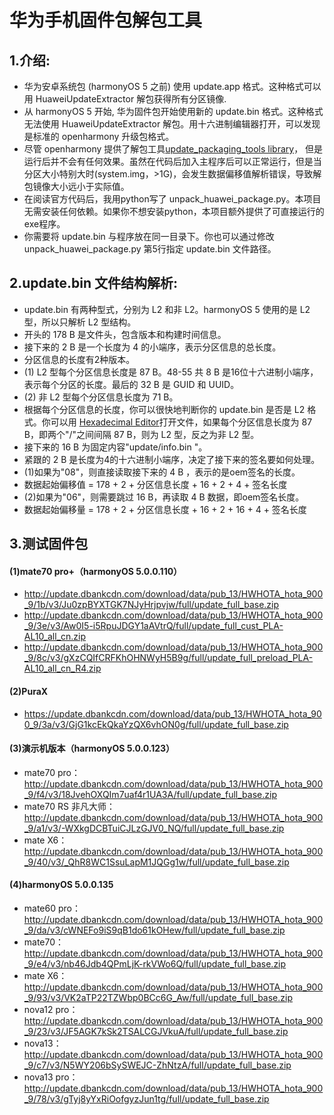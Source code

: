 # 华为手机固件包解包工具
## 1.介绍:
- 华为安卓系统包 (harmonyOS 5 之前) 使用 update.app 格式。这种格式可以用 HuaweiUpdateExtractor 解包获得所有分区镜像.
- 从 harmonyOS 5 开始, 华为固件包开始使用新的 update.bin 格式。这种格式无法使用 HuaweiUpdateExtractor 解包。用十六进制编辑器打开，可以发现是标准的 openharmony 升级包格式。
- 尽管 openharmony 提供了解包工具[update_packaging_tools library](https://gitee.com/openharmony/update_packaging_tools)， 但是运行后并不会有任何效果。虽然在代码后加入主程序后可以正常运行，但是当分区大小特别大时(system.img，>1G)，会发生数据偏移值解析错误，导致解包镜像大小远小于实际值。
- 在阅读官方代码后，我用python写了 unpack_huawei_package.py。本项目无需安装任何依赖。如果你不想安装python，本项目额外提供了可直接运行的exe程序。
- 你需要将 update.bin 与程序放在同一目录下。你也可以通过修改 unpack_huawei_package.py 第5行指定 update.bin 文件路径。
## 2.update.bin 文件结构解析:
- update.bin 有两种型式，分别为 L2 和非 L2。harmonyOS 5 使用的是 L2 型，所以只解析 L2 型结构。
- 开头的 178 B 是文件头，包含版本和构建时间信息。
- 接下来的 2 B 是一个长度为 4 的小端序，表示分区信息的总长度。
- 分区信息的长度有2种版本。
- (1) L2 型每个分区信息长度是 87 B。48-55 共 8 B 是16位十六进制小端序，表示每个分区的长度。最后的 32 B 是 GUID 和 UUID。
- (2) 非 L2 型每个分区信息长度为 71 B。
- 根据每个分区信息的长度，你可以很快地判断你的 update.bin 是否是 L2 格式。你可以用 [Hexadecimal Editor](http://wxmedit.github.io/zh_CN/downloads.html)打开文件，如果每个分区信息长度为 87 B，即两个"/"之间间隔 87 B，则为 L2 型，反之为非 L2 型。
- 接下来的 16 B 为固定内容"update/info.bin "。
- 紧跟的 2 B 是长度为4的十六进制小端序，决定了接下来的签名要如何处理。
- (1)如果为"08"，则直接读取接下来的 4 B ，表示的是oem签名的长度。
- 数据起始偏移值 = 178 + 2 + 分区信息长度 + 16 + 2 + 4 + 签名长度
- (2)如果为"06"，则需要跳过 16 B，再读取 4 B 数据，即oem签名长度。
- 数据起始偏移量 = 178 + 2 + 分区信息长度 + 16 + 2 + 16 + 4 + 签名长度
## 3.测试固件包
#### (1)mate70 pro+（harmonyOS 5.0.0.110）
- http://update.dbankcdn.com/download/data/pub_13/HWHOTA_hota_900_9/1b/v3/Ju0zpBYXTGK7NJyHrjpvjw/full/update_full_base.zip
- http://update.dbankcdn.com/download/data/pub_13/HWHOTA_hota_900_9/3e/v3/Aw0I5-i5RpuJDGY1aAVtrQ/full/update_full_cust_PLA-AL10_all_cn.zip
- http://update.dbankcdn.com/download/data/pub_13/HWHOTA_hota_900_9/8c/v3/gXzCQIfCRFKhOHNWyH5B9g/full/update_full_preload_PLA-AL10_all_cn_R4.zip
#### (2)PuraX
- https://update.dbankcdn.com/download/data/pub_13/HWHOTA_hota_900_9/3a/v3/GjG1kcEkQkaYzQX6vhON0g/full/update_full_base.zip
#### (3)演示机版本（harmonyOS 5.0.0.123）
- mate70 pro：http://update.dbankcdn.com/download/data/pub_13/HWHOTA_hota_900_9/f4/v3/18JvehOXQIm7uaf4r1UA3A/full/update_full_base.zip
- mate70 RS 非凡大师：http://update.dbankcdn.com/download/data/pub_13/HWHOTA_hota_900_9/a1/v3/-WXkgDCBTuiCJLzGJV0_NQ/full/update_full_base.zip
- mate X6：http://update.dbankcdn.com/download/data/pub_13/HWHOTA_hota_900_9/40/v3/_QhR8WC1SsuLapM1JQGg1w/full/update_full_base.zip
#### (4)harmonyOS 5.0.0.135
- mate60 pro：http://update.dbankcdn.com/download/data/pub_13/HWHOTA_hota_900_9/da/v3/cWNEFo9iS9qB1do61kOHew/full/update_full_base.zip
- mate70：http://update.dbankcdn.com/download/data/pub_13/HWHOTA_hota_900_9/e4/v3/nb46Jdb4QPmLjK-rkVWo6Q/full/update_full_base.zip
- mate X6：http://update.dbankcdn.com/download/data/pub_13/HWHOTA_hota_900_9/93/v3/VK2aTP22TZWbp0BCc6G_Aw/full/update_full_base.zip
- nova12 pro：http://update.dbankcdn.com/download/data/pub_13/HWHOTA_hota_900_9/23/v3/JF5AGK7kSk2TSALCGJVkuA/full/update_full_base.zip
- nova13：http://update.dbankcdn.com/download/data/pub_13/HWHOTA_hota_900_9/c7/v3/N5WY206bSySWEJC-ZhNtzA/full/update_full_base.zip
- nova13 pro：http://update.dbankcdn.com/download/data/pub_13/HWHOTA_hota_900_9/78/v3/gTyj8yYxRiOofgyzJun1tg/full/update_full_base.zip
